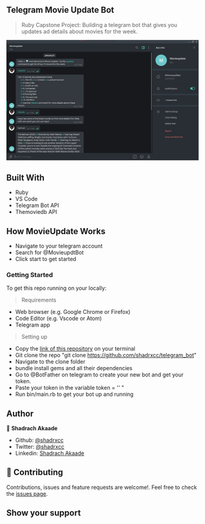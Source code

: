 ## Telegram Movie Update Bot
> Ruby Capstone Project: Building a telegram bot that gives you updates ad details about movies for the week.

![screenshot](telegram.jpg)

## Built With

- Ruby
- VS Code
- Telegram Bot API
- Themoviedb API
## How MovieUpdate Works
- Navigate to your telegram account
- Search for @MovieupdtBot
- Click start to get started

### Getting Started
To get this repo running on your locally:

> Requirements
* Web browser (e.g. Google Chrome or Firefox)
* Code Editor (e.g. Vscode or Atom)
* Telegram app

> Setting up
- Copy the [link of this repository](https://github.com/shadrxcc/telegram_bot) on your terminal
- Git clone the repo "git clone https://github.com/shadrxcc/telegram_bot"
- Navigate to the clone folder
- bundle install gems and all their dependencies
- Go to @BotFather on telegram to create your new bot and get your token.
- Paste your token in the variable token = '' "
- Run bin/main.rb to get your bot up and running

## Author
👤 **Shadrach Akaade**

- Github: [@shadrxcc](https://github.com/shadrxcc)
- Twitter: [@shadrxcc](https://twitter.com/shadrxcc)
- Linkedin: [Shadrach Akaade](https://www.linkedin.com/in/shadrach-akaade-24a375189//)

## 🤝 Contributing

Contributions, issues and feature requests are welcome!. Feel free to check the [issues page](issues/).

## Show your support